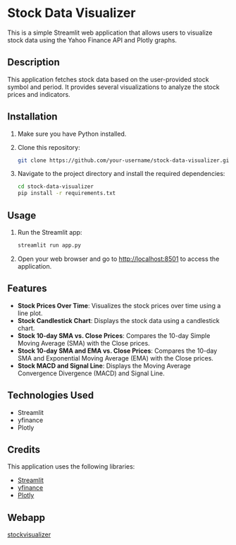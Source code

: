 # Stock Data Visualizer

This is a simple Streamlit web application that allows users to visualize stock data using the Yahoo Finance API and Plotly graphs.

## Description

This application fetches stock data based on the user-provided stock symbol and period. It provides several visualizations to analyze the stock prices and indicators.

## Installation

1. Make sure you have Python installed.
2. Clone this repository:

    ```bash
    git clone https://github.com/your-username/stock-data-visualizer.git
    ```

3. Navigate to the project directory and install the required dependencies:

    ```bash
    cd stock-data-visualizer
    pip install -r requirements.txt
    ```

## Usage

1. Run the Streamlit app:

    ```bash
    streamlit run app.py
    ```

2. Open your web browser and go to [http://localhost:8501](http://localhost:8501) to access the application.

## Features

- **Stock Prices Over Time**: Visualizes the stock prices over time using a line plot.
- **Stock Candlestick Chart**: Displays the stock data using a candlestick chart.
- **Stock 10-day SMA vs. Close Prices**: Compares the 10-day Simple Moving Average (SMA) with the Close prices.
- **Stock 10-day SMA and EMA vs. Close Prices**: Compares the 10-day SMA and Exponential Moving Average (EMA) with the Close prices.
- **Stock MACD and Signal Line**: Displays the Moving Average Convergence Divergence (MACD) and Signal Line.

## Technologies Used

- Streamlit
- yfinance
- Plotly

## Credits

This application uses the following libraries:
- [Streamlit](https://streamlit.io/)
- [yfinance](https://pypi.org/project/yfinance/)
- [Plotly](https://plotly.com/)

## Webapp

[stockvisualizer](https://stockvisualizer.streamlit.app/)
